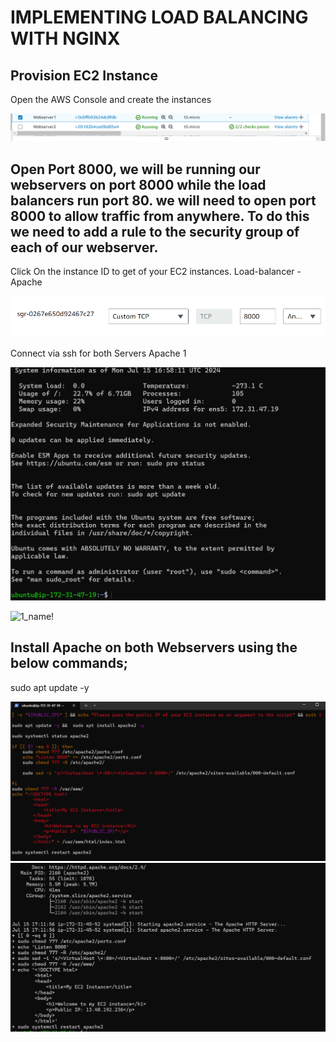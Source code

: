 # IMPLEMENTING LOAD BALANCING WITH NGINX

## Provision EC2 Instance
Open the AWS Console and create the instances

![1_name!](./img/1_Instancecreation.png)

## Open Port 8000, we will be running our webservers on port 8000 while the load balancers run port 80. we will need to open port 8000 to allow traffic from anywhere. To do this we need to add a rule to the security group of each of our webserver.
Click On the instance ID to get of your EC2 instances.
Load-balancer - Apache

![1_name!](./img/2_allowport8000.png)

Connect via ssh for both Servers
Apache 1

![1_name!](./img/3_sshconnect.png)

![1_name!](./img/2_connectwebserver2.png)


## Install Apache on both Webservers using the below commands;
sudo apt update -y

![1_name!](./img/4_script.png)
![1_name!](./img/5_installapacheonpub.png)
